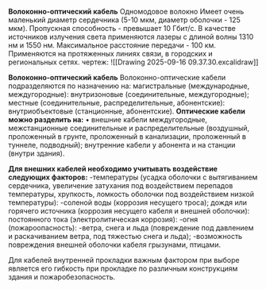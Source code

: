 **Волоконно-оптический кабель**
Одномодовое волокно
Имеет очень маленький диаметр сердечника (5-10 мкм, диаметр оболочки - 125 мкм).
Пропускная способность - превышает 10 Гбит/с.
В качестве источников излучения света применяются лазеры с длиной волны 1310 нм и 1550 нм.
Максимальное расстояние передачи - 100 км.
Применяются на протяженных линиях связи, в городских и региональных сетях.
чертеж:
![[Drawing 2025-09-16 09.37.30.excalidraw]]

**Волоконно-оптический кабель**
Волоконно-оптические кабели подразделяются по назначению на:
﻿﻿магистральные (международные, междугородные):
﻿﻿внутризоновые (соединительные, междугородные);
﻿﻿местные (соединительные, распределительные, абонентские):
﻿﻿внутриобъектовые (станционные, абонентские).
**Оптические кабели можно разделить на:**
• внешние кабели междугородные, межстанционные соединительные и распределительные (воздушный, проложенный в грунте, проложенный в канализации, проложенный в туннеле, подводный);
 внутренние кабели у абонента и на станции (внутри здания).
 
**Для внешних кабелей необходимо учитывать воздействие следующих факторов:**
-температуры (усадка оболочки с вытягиванием сердечника, увеличение затухания под воздействием перепадов температуры, хрупкость, ломкость оболочки под воздействием низкой температуры):
﻿-соленой воды (коррозия несущего троса); дождя или горячего источника (коррозия несущего кабеля и внешней оболочки): постоянного тока (электролитическая коррозия):
﻿﻿-огня (пожароопасность):
-ветра, снега и льда (повреждение под давлением и раскачиванием ветра, под тяжестью снега и льда);
 -возможность повреждения внешней оболочки кабеля грызунами, птицами.
 
Для кабелей внутренней прокладки важным фактором при выборе является его гибкость при прокладке по различным конструкциям здания и пожаробезопасность.
